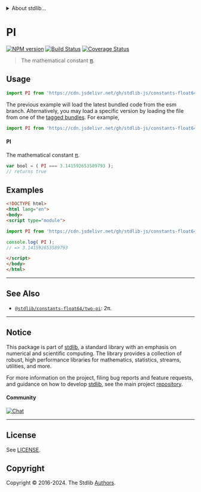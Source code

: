 <!--

@license Apache-2.0

Copyright (c) 2018 The Stdlib Authors.

Licensed under the Apache License, Version 2.0 (the "License");
you may not use this file except in compliance with the License.
You may obtain a copy of the License at

   http://www.apache.org/licenses/LICENSE-2.0

Unless required by applicable law or agreed to in writing, software
distributed under the License is distributed on an "AS IS" BASIS,
WITHOUT WARRANTIES OR CONDITIONS OF ANY KIND, either express or implied.
See the License for the specific language governing permissions and
limitations under the License.

-->


<details>
  <summary>
    About stdlib...
  </summary>
  <p>We believe in a future in which the web is a preferred environment for numerical computation. To help realize this future, we've built stdlib. stdlib is a standard library, with an emphasis on numerical and scientific computation, written in JavaScript (and C) for execution in browsers and in Node.js.</p>
  <p>The library is fully decomposable, being architected in such a way that you can swap out and mix and match APIs and functionality to cater to your exact preferences and use cases.</p>
  <p>When you use stdlib, you can be absolutely certain that you are using the most thorough, rigorous, well-written, studied, documented, tested, measured, and high-quality code out there.</p>
  <p>To join us in bringing numerical computing to the web, get started by checking us out on <a href="https://github.com/stdlib-js/stdlib">GitHub</a>, and please consider <a href="https://opencollective.com/stdlib">financially supporting stdlib</a>. We greatly appreciate your continued support!</p>
</details>

# PI

[![NPM version][npm-image]][npm-url] [![Build Status][test-image]][test-url] [![Coverage Status][coverage-image]][coverage-url] <!-- [![dependencies][dependencies-image]][dependencies-url] -->

> The mathematical constant [π][pi].



<section class="usage">

## Usage

```javascript
import PI from 'https://cdn.jsdelivr.net/gh/stdlib-js/constants-float64-pi@esm/index.mjs';
```
The previous example will load the latest bundled code from the esm branch. Alternatively, you may load a specific version by loading the file from one of the [tagged bundles](https://github.com/stdlib-js/constants-float64-pi/tags). For example,

```javascript
import PI from 'https://cdn.jsdelivr.net/gh/stdlib-js/constants-float64-pi@v0.2.2-esm/index.mjs';
```

#### PI

The mathematical constant [π][pi].

```javascript
var bool = ( PI === 3.141592653589793 );
// returns true
```

</section>

<!-- /.usage -->

<section class="examples">

## Examples

<!-- TODO: better example -->

<!-- eslint no-undef: "error" -->

```html
<!DOCTYPE html>
<html lang="en">
<body>
<script type="module">

import PI from 'https://cdn.jsdelivr.net/gh/stdlib-js/constants-float64-pi@esm/index.mjs';

console.log( PI );
// => 3.141592653589793

</script>
</body>
</html>
```

</section>

<!-- /.examples -->

<!-- C interface documentation. -->



<!-- Section for related `stdlib` packages. Do not manually edit this section, as it is automatically populated. -->

<section class="related">

* * *

## See Also

-   <span class="package-name">[`@stdlib/constants-float64/two-pi`][@stdlib/constants/float64/two-pi]</span><span class="delimiter">: </span><span class="description">2π.</span>

</section>

<!-- /.related -->

<!-- Section for all links. Make sure to keep an empty line after the `section` element and another before the `/section` close. -->


<section class="main-repo" >

* * *

## Notice

This package is part of [stdlib][stdlib], a standard library with an emphasis on numerical and scientific computing. The library provides a collection of robust, high performance libraries for mathematics, statistics, streams, utilities, and more.

For more information on the project, filing bug reports and feature requests, and guidance on how to develop [stdlib][stdlib], see the main project [repository][stdlib].

#### Community

[![Chat][chat-image]][chat-url]

---

## License

See [LICENSE][stdlib-license].


## Copyright

Copyright &copy; 2016-2024. The Stdlib [Authors][stdlib-authors].

</section>

<!-- /.stdlib -->

<!-- Section for all links. Make sure to keep an empty line after the `section` element and another before the `/section` close. -->

<section class="links">

[npm-image]: http://img.shields.io/npm/v/@stdlib/constants-float64-pi.svg
[npm-url]: https://npmjs.org/package/@stdlib/constants-float64-pi

[test-image]: https://github.com/stdlib-js/constants-float64-pi/actions/workflows/test.yml/badge.svg?branch=v0.2.2
[test-url]: https://github.com/stdlib-js/constants-float64-pi/actions/workflows/test.yml?query=branch:v0.2.2

[coverage-image]: https://img.shields.io/codecov/c/github/stdlib-js/constants-float64-pi/main.svg
[coverage-url]: https://codecov.io/github/stdlib-js/constants-float64-pi?branch=main

<!--

[dependencies-image]: https://img.shields.io/david/stdlib-js/constants-float64-pi.svg
[dependencies-url]: https://david-dm.org/stdlib-js/constants-float64-pi/main

-->

[chat-image]: https://img.shields.io/gitter/room/stdlib-js/stdlib.svg
[chat-url]: https://app.gitter.im/#/room/#stdlib-js_stdlib:gitter.im

[stdlib]: https://github.com/stdlib-js/stdlib

[stdlib-authors]: https://github.com/stdlib-js/stdlib/graphs/contributors

[umd]: https://github.com/umdjs/umd
[es-module]: https://developer.mozilla.org/en-US/docs/Web/JavaScript/Guide/Modules

[deno-url]: https://github.com/stdlib-js/constants-float64-pi/tree/deno
[deno-readme]: https://github.com/stdlib-js/constants-float64-pi/blob/deno/README.md
[umd-url]: https://github.com/stdlib-js/constants-float64-pi/tree/umd
[umd-readme]: https://github.com/stdlib-js/constants-float64-pi/blob/umd/README.md
[esm-url]: https://github.com/stdlib-js/constants-float64-pi/tree/esm
[esm-readme]: https://github.com/stdlib-js/constants-float64-pi/blob/esm/README.md
[branches-url]: https://github.com/stdlib-js/constants-float64-pi/blob/main/branches.md

[stdlib-license]: https://raw.githubusercontent.com/stdlib-js/constants-float64-pi/main/LICENSE

[pi]: https://en.wikipedia.org/wiki/Pi

<!-- <related-links> -->

[@stdlib/constants/float64/two-pi]: https://github.com/stdlib-js/constants-float64-two-pi/tree/esm

<!-- </related-links> -->

</section>

<!-- /.links -->
